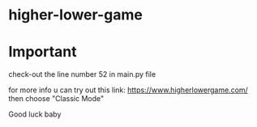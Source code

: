 # higher-lower-game

# Important
check-out the line number 52 in main.py file

for more info u can try out this link:
https://www.higherlowergame.com/
then choose "Classic Mode"

Good luck baby
